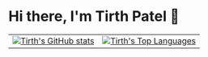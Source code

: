 # Hi there, I'm Tirth Patel 👋

<p align="center">
  <table border="0">
    <tr>
      <td valign="top">
        <a href="https://github.com/tirthpatell">
          <img src="https://github-readme-stats.vercel.app/api?username=tirthpatell&show_icons=true&theme=radical&rank_icon=github" alt="Tirth's GitHub stats">
        </a>
      </td>
      <td valign="top">
        <a href="https://github.com/tirthpatell">
          <img src="https://github-readme-stats.vercel.app/api/top-langs/?username=tirthpatell&layout=compact&theme=radical" alt="Tirth's Top Languages">
        </a>
      </td>
    </tr>
  </table>
</p>
